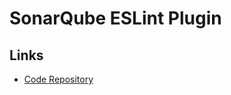 # SonarQube ESLint Plugin

## Links

- [Code Repository](https://github.com/SonarSource/eslint-plugin-sonarjs)
